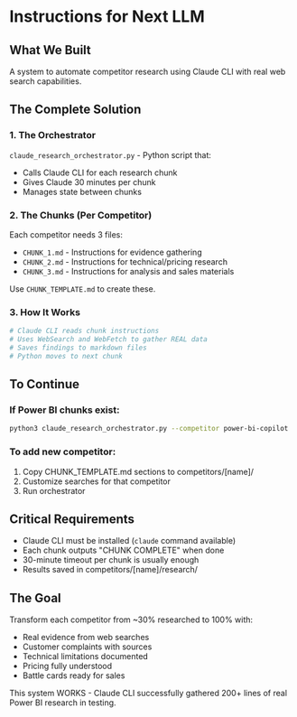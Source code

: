 # Instructions for Next LLM

## What We Built
A system to automate competitor research using Claude CLI with real web search capabilities.

## The Complete Solution

### 1. The Orchestrator
`claude_research_orchestrator.py` - Python script that:
- Calls Claude CLI for each research chunk
- Gives Claude 30 minutes per chunk
- Manages state between chunks

### 2. The Chunks (Per Competitor)
Each competitor needs 3 files:
- `CHUNK_1.md` - Instructions for evidence gathering
- `CHUNK_2.md` - Instructions for technical/pricing research
- `CHUNK_3.md` - Instructions for analysis and sales materials

Use `CHUNK_TEMPLATE.md` to create these.

### 3. How It Works
```bash
# Claude CLI reads chunk instructions
# Uses WebSearch and WebFetch to gather REAL data
# Saves findings to markdown files
# Python moves to next chunk
```

## To Continue

### If Power BI chunks exist:
```bash
python3 claude_research_orchestrator.py --competitor power-bi-copilot
```

### To add new competitor:
1. Copy CHUNK_TEMPLATE.md sections to competitors/[name]/
2. Customize searches for that competitor
3. Run orchestrator

## Critical Requirements
- Claude CLI must be installed (`claude` command available)
- Each chunk outputs "CHUNK COMPLETE" when done
- 30-minute timeout per chunk is usually enough
- Results saved in competitors/[name]/research/

## The Goal
Transform each competitor from ~30% researched to 100% with:
- Real evidence from web searches
- Customer complaints with sources
- Technical limitations documented
- Pricing fully understood
- Battle cards ready for sales

This system WORKS - Claude CLI successfully gathered 200+ lines of real Power BI research in testing.